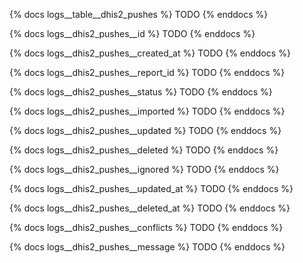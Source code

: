 {% docs logs__table__dhis2_pushes %}
TODO
{% enddocs %}

{% docs logs__dhis2_pushes__id %}
TODO
{% enddocs %}

{% docs logs__dhis2_pushes__created_at %}
TODO
{% enddocs %}

{% docs logs__dhis2_pushes__report_id %}
TODO
{% enddocs %}

{% docs logs__dhis2_pushes__status %}
TODO
{% enddocs %}

{% docs logs__dhis2_pushes__imported %}
TODO
{% enddocs %}

{% docs logs__dhis2_pushes__updated %}
TODO
{% enddocs %}

{% docs logs__dhis2_pushes__deleted %}
TODO
{% enddocs %}

{% docs logs__dhis2_pushes__ignored %}
TODO
{% enddocs %}

{% docs logs__dhis2_pushes__updated_at %}
TODO
{% enddocs %}

{% docs logs__dhis2_pushes__deleted_at %}
TODO
{% enddocs %}

{% docs logs__dhis2_pushes__conflicts %}
TODO
{% enddocs %}

{% docs logs__dhis2_pushes__message %}
TODO
{% enddocs %}
